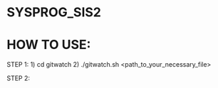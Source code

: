 # SYSPROG_SIS2

# HOW TO USE:

STEP 1:
	1) cd gitwatch
	2) ./gitwatch.sh <path_to_your_necessary_file>

STEP 2: 
